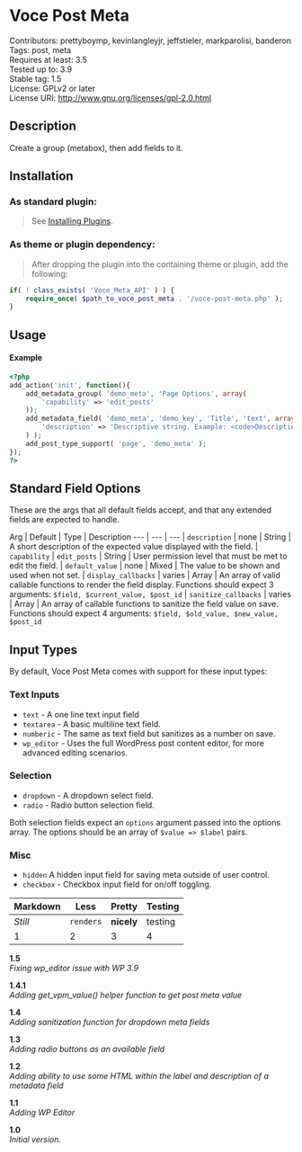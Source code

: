 Voce Post Meta
===================
Contributors: prettyboymp, kevinlangleyjr, jeffstieler, markparolisi, banderon  
Tags: post, meta  
Requires at least: 3.5  
Tested up to: 3.9  
Stable tag: 1.5  
License: GPLv2 or later  
License URI: http://www.gnu.org/licenses/gpl-2.0.html

## Description
Create a group (metabox), then add fields to it.

## Installation

### As standard plugin:
> See [Installing Plugins](http://codex.wordpress.org/Managing_Plugins#Installing_Plugins).

### As theme or plugin dependency:
> After dropping the plugin into the containing theme or plugin, add the following:
```php
if( ! class_exists( 'Voce_Meta_API' ) ) {
	require_once( $path_to_voce_post_meta . '/voce-post-meta.php' );
}
```

## Usage

#### Example

```php
<?php
add_action('init', function(){
	add_metadata_group( 'demo_meta', 'Page Options', array(
		'capability' => 'edit_posts'
	));
	add_metadata_field( 'demo_meta', 'demo_key', 'Title', 'text', array(
		'description' => 'Descriptive string. Example: <code>Description</code>'
	) );
	add_post_type_support( 'page', 'demo_meta' );
});
?>
```

## Standard Field Options
These are the args that all default fields accept, and that any extended fields are expected to handle.  

Arg | Default | Type | Description
--- | --- | ---
| `description` | none | String | A short description of the expected value displayed with the field.
| `capability` | `edit_posts` | String | User permission level that must be met to edit the field.
| `default_value` | none | Mixed | The value to be shown and used when not set.
| `display_callbacks` | varies | Array | An array of valid callable functions to render the field display. Functions should expect 3 arguments: `$field, $current_value, $post_id`
| `sanitize_callbacks` | varies | Array | An array of callable functions to sanitize the field value on save. Functions should expect 4 arguments: `$field, $old_value, $new_value, $post_id`


## Input Types

By default, Voce Post Meta comes with support for these input types:

### Text Inputs
* `text` - A one line text input field
* `textarea` - A basic multiline text field.  
* `numberic` - The same as text field but sanitizes as a number on save.  
* `wp_editor` - Uses the full WordPress post content editor, for more advanced editing scenarios.  

### Selection
* `dropdown` - A dropdown select field.  
* `radio` - Radio button selection field.  

Both selection fields expect an `options` argument passed into the options array. The options should be an array of `$value => $label` pairs.

### Misc
* `hidden` A hidden input field for saving meta outside of user control. 
* `checkbox` - Checkbox input field for on/off toggling.  


Markdown | Less | Pretty | Testing
--- | --- | --- | ---
*Still* | `renders` | **nicely** | testing
1 | 2 | 3 | 4


**1.5**  
*Fixing wp_editor issue with WP 3.9*

**1.4.1**  
*Adding get_vpm_value() helper function to get post meta value*

**1.4**  
*Adding sanitization function for dropdown meta fields*

**1.3**  
*Adding radio buttons as an available field*

**1.2**  
*Adding ability to use some HTML within the label and description of a metadata field*

**1.1**  
*Adding WP Editor*

**1.0**  
*Initial version.*
